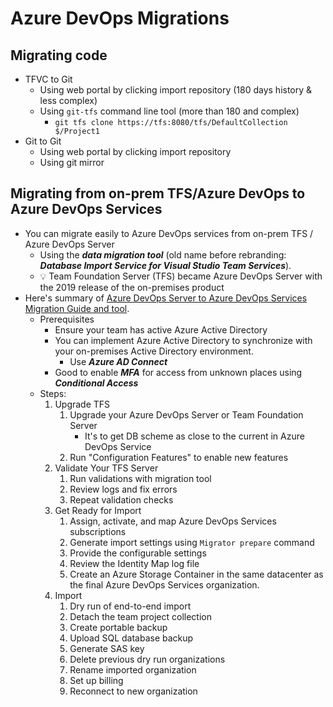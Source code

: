 # Azure DevOps Migrations

## Migrating code

- TFVC to Git
  - Using web portal by clicking import repository (180 days history & less complex)
  - Using `git-tfs` command line tool (more than 180 and complex)
    - `git tfs clone https://tfs:8080/tfs/DefaultCollection $/Project1`
- Git to Git
  - Using web portal by clicking import repository
  - Using git mirror

## Migrating from on-prem TFS/Azure DevOps to Azure DevOps Services

- You can migrate easily to Azure DevOps services from on-prem TFS / Azure DevOps Server
  - Using the ***data migration tool*** (old name before rebranding: ***Database Import Service for Visual Studio Team Services***).
  - 💡 Team Foundation Server (TFS) became Azure DevOps Server with the 2019 release of the on-premises product
- Here's summary of [Azure DevOps Server to Azure DevOps Services Migration Guide and tool](https://azure.microsoft.com/en-us/services/devops/migrate/?cdn=disable).
  - Prerequisites
    - Ensure your team has active Azure Active Directory
    - You can implement Azure Active Directory to synchronize with your
  on-premises Active Directory environment.
      - Use ***Azure AD Connect***
    - Good to enable ***MFA*** for access from unknown places using ***Conditional Access***
  - Steps:
    1. Upgrade TFS
       1. Upgrade your Azure DevOps Server or Team Foundation Server
          - It's to get DB scheme as close to the current in Azure DevOps Service
       2. Run "Configuration Features" to enable new features
    2. Validate Your TFS Server
       1. Run validations with migration tool
       2. Review logs and fix errors
       3. Repeat validation checks
    3. Get Ready for Import
       1. Assign, activate, and map Azure DevOps Services subscriptions
       2. Generate import settings using `Migrator prepare` command
       3. Provide the configurable settings
       4. Review the Identity Map log file
       5. Create an Azure Storage Container in the same datacenter as the final Azure DevOps Services organization.
    4. Import
       1. Dry run of end-to-end import
       2. Detach the team project collection
       3. Create portable backup
       4. Upload SQL database backup
       5. Generate SAS key
       6. Delete previous dry run organizations
       7. Rename imported organization
       8. Set up billing
       9. Reconnect to new organization
